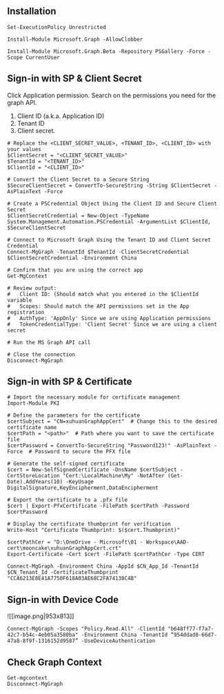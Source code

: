
## Installation

```
Set-ExecutionPolicy Unrestricted

Install-Module Microsoft.Graph -AllowClobber

Install-Module Microsoft.Graph.Beta -Repository PSGallery -Force -Scope CurrentUser
```

## Sign-in with SP & Client Secret

Click Application permission. Search on the permissions you need for the graph API.

1) Client ID (a.k.a. Application ID) 
2) Tenant ID 
3) Client secret.

```
# Replace the <CLIENT_SECRET_VALUE>, <TENANT_ID>, <CLIENT_ID> with your values
$ClientSecret = "<CLIENT_SECRET_VALUE>"
$TenantId = "<TENANT_ID>"
$ClientId = "<CLIENT_ID>"

# Convert the Client Secret to a Secure String
$SecureClientSecret = ConvertTo-SecureString -String $ClientSecret -AsPlainText -Force

# Create a PSCredential Object Using the Client ID and Secure Client Secret
$ClientSecretCredential = New-Object -TypeName System.Management.Automation.PSCredential -ArgumentList $ClientId, $SecureClientSecret

# Connect to Microsoft Graph Using the Tenant ID and Client Secret Credential
Connect-MgGraph -TenantId $TenantId -ClientSecretCredential $ClientSecretCredential -Environment China

# Confirm that you are using the correct app
Get-MgContext

# Review output:
# 	Client ID: (Should match what you entered in the $ClientId variable
#	Scopes: Should match the API permissions set in the App registration
#	AuthType: 'AppOnly' Since we are using Application permissions
#	TokenCredentialType: 'Client Secret' Since we are using a client secret

# Run the MS Graph API call

# Close the connection
Disconnect-MgGraph
```

## Sign-in with SP & Certificate


```
# Import the necessary module for certificate management
Import-Module PKI

# Define the parameters for the certificate
$certSubject = "CN=xuhuanGraphAppCert"  # Change this to the desired certificate name
$certPath = "<path>"  # Path where you want to save the certificate file
$certPassword = ConvertTo-SecureString "Password123!" -AsPlainText -Force  # Password to secure the PFX file

# Generate the self-signed certificate
$cert = New-SelfSignedCertificate -DnsName $certSubject -CertStoreLocation "Cert:\LocalMachine\My" -NotAfter (Get-Date).AddYears(10) -KeyUsage DigitalSignature,KeyEncipherment,DataEncipherment

# Export the certificate to a .pfx file
$cert | Export-PfxCertificate -FilePath $certPath -Password $certPassword

# Display the certificate thumbprint for verification
Write-Host "Certificate Thumbprint: $($cert.Thumbprint)"

$certPathCer = "D:\OneDrive - Microsoft\01 - Workspace\AAD-cert\mooncake\xuhuanGraphAppCert.crt"
Export-Certificate -Cert $cert -FilePath $certPathCer -Type CERT
```


`Connect-MgGraph -Environment China -AppId $CN_App_Id -TenantId $CN_Tenant_Id -CertificateThumbprint "CCA6213E8E41A7750F618A03AE68C2FA74138C4B"` 


## Sign-in with Device Code

![[image.png|953x813]]

`Connect-MgGraph -Scopes "Policy.Read.All" -ClientId "b648ff77-f7a7-42c7-b54c-4eb05a3580ba" -Environment China -TenantId “954ddad8-66d7-47a8-8f9f-1316152d9587” -UseDeviceAuthentication`

## Check Graph Context


```
Get-mgcontext
Disconnect-MgGraph
```
